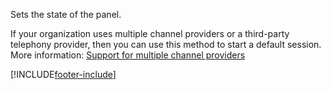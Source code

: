 Sets the state of the panel.

If your organization uses multiple channel providers or a third-party telephony provider, then you can use this method to start a default session. More information: [Support for multiple channel providers](../../../support-multiple-providers.md)

[!INCLUDE[footer-include](../../../../../../includes/footer-banner.md)]